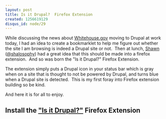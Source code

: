 ```yaml
--- 
layout: post
title: Is it Drupal?  Firefox Extension
created: 1256619129
disqus_id: node/29
---
```

While discussing the news about <a href="http://whitehouse.gov">Whitehouse.gov</a> moving to Drupal at work today, I had an idea to create a bookmarklet to help me figure out whether the site I am browsing is indeed a Drupal site or not.  Then at lunch, <a href="http://shalosophy.com/">Shawn </a>(<a href="http://twitter.com/shalosophy">@shalosophy</a>) had a great idea that this should be made into a firefox extension.  And so was born the "Is it Drupal?" Firefox Extension.

The extension simply puts a Drupal icon in your status bar which is gray when on a site that is thought to not be powered by Drupal, and turns blue when a Drupal site is detected.  This is my first foray into Firefox extension building so be kind.

And here it is for all to enjoy.

## Install the <a title="Install the &quot;Is it Drupal?&quot; Firefox extension" href="/files/isitdrupal.xpi">"Is it Drupal?"</a> Firefox Extension
